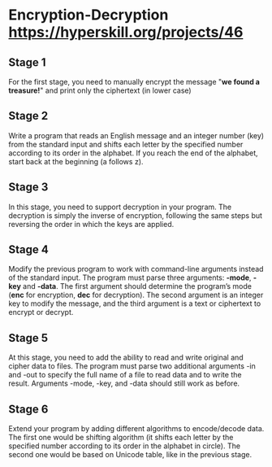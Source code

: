 # Encryption-Decryption https://hyperskill.org/projects/46
## Stage 1
For the first stage, you need to manually encrypt the message "**we found a treasure!**" and print only the ciphertext (in lower case)

## Stage 2
Write a program that reads an English message and an integer number (key) from the standard input and shifts each letter by the specified number according to its order in the alphabet. If you reach the end of the alphabet, start back at the beginning (a follows z).

## Stage 3
In this stage, you need to support decryption in your program. The decryption is simply the inverse of encryption, following the same steps but reversing the order in which the keys are applied.

## Stage 4
Modify the previous program to work with command-line arguments instead of the standard input. The program must parse three arguments: **-mode**, **-key** and **-data**. The first argument should determine the program’s mode (**enc** for encryption, **dec** for decryption). The second argument is an integer key to modify the message, and the third argument is a text or ciphertext to encrypt or decrypt.

## Stage 5
At this stage, you need to add the ability to read and write original and cipher data to files. The program must parse two additional arguments -in and -out to specify the full name of a file to read data and to write the result. Arguments -mode, -key, and -data should still work as before.

## Stage 6
Extend your program by adding different algorithms to encode/decode data. The first one would be shifting algorithm (it shifts each letter by the specified number according to its order in the alphabet in circle). The second one would be based on Unicode table, like in the previous stage.